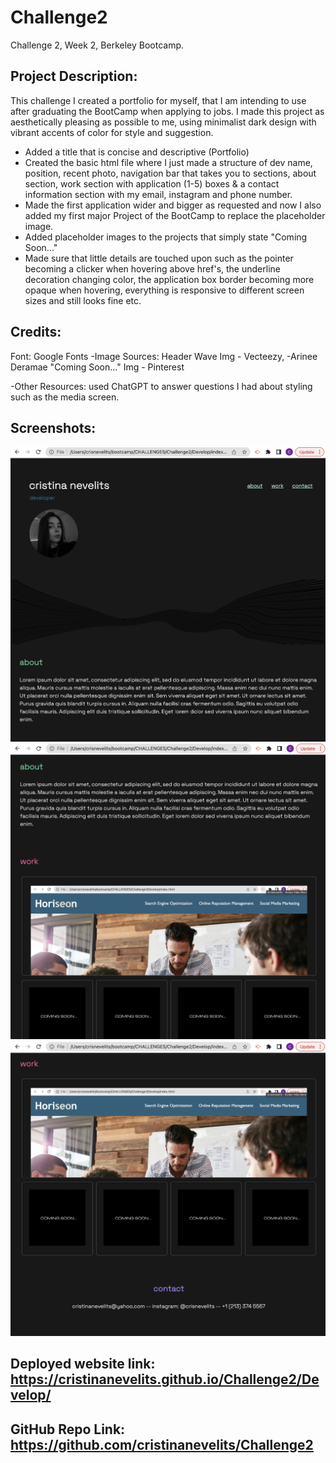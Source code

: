 # Challenge2
Challenge 2, Week 2, Berkeley Bootcamp.

## Project Description:

This challenge I created a portfolio for myself, that I am intending to use after graduating the BootCamp when applying to jobs. I made this project as aesthetically pleasing as possible to me, using minimalist dark design with vibrant accents of color for style and suggestion. 

- Added a title that is concise and descriptive (Portfolio)
- Created the basic html file where I just made a structure of dev name, position, recent photo, navigation bar that takes you to sections, about section, work section with application (1-5) boxes & a contact information section with my email, instagram and phone number.
- Made the first application wider and bigger as requested and now I also added my first major Project of the BootCamp to replace the placeholder image.
- Added placeholder images to the projects that simply state "Coming Soon..."
- Made sure that little details are touched upon such as the pointer becoming a clicker when hovering above href's, the underline decoration changing color, the application box border becoming more opaque when hovering, everything is responsive to different screen sizes and still looks fine etc.

## Credits:

Font: Google Fonts
-Image Sources: Header Wave Img - Vecteezy, -Arinee Deramae
        "Coming Soon..." Img - Pinterest 

-Other Resources: used ChatGPT to answer questions I had about styling such as the media screen.

## Screenshots:

![Screenshot#1](https://github.com/cristinanevelits/Challenge2/blob/main/Develop/assets/images/Screenshot%202023-06-30%20at%202.11.18%20PM.png)
![Screenshot#2](https://github.com/cristinanevelits/Challenge2/blob/main/Develop/assets/images/Screenshot%202023-06-30%20at%202.11.38%20PM.png)
![Screenshot#3](https://github.com/cristinanevelits/Challenge2/blob/main/Develop/assets/images/Screenshot%202023-06-30%20at%202.11.53%20PM.png)

## Deployed website link: https://cristinanevelits.github.io/Challenge2/Develop/

## GitHub Repo Link: https://github.com/cristinanevelits/Challenge2